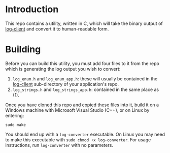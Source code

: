 # Introduction
This repo contains a utility, written in C, which will take the binary output of [log-client](https://github.com/RobMeades/log-client) and convert it to human-readable form.

# Building
Before you can build this utility, you must add four files to it from the repo which is generating the log output you wish to convert:

1. `log_enum.h` and `log_enum_app.h`: these will usually be contained in the [log-client](https://github.com/RobMeades/log-client) sub-directory of your application's repo.
2. `log_strings.h` and `log_strings_app.h`: contained in the same place as (1).

Once you have cloned this repo and copied these files into it, build it on a Windows machine with Microsoft Visual Studio (C++), or on Linux by entering:

`sudo make`

You should end up with a `log-converter` executable. On Linux you may need to make this executable with `sudo chmod +x log-converter`.  For usage instructions, run `log-converter` with no parameters.

